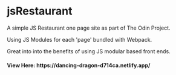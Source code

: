 # jsRestaurant
 A simple JS Restaurant one page site as part of The Odin Project.
 
Using JS Modules for each 'page' bundled with Webpack.

Great into into the benefits of using JS modular based front ends.

<h4>View Here: https://dancing-dragon-d714ca.netlify.app/</h4>
